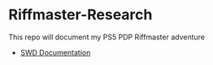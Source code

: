 # Riffmaster-Research
This repo will document my PS5 PDP Riffmaster adventure

- [SWD Documentation](SWD.md)
